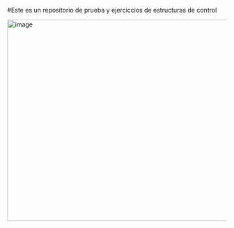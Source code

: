 #Este es un repositorio de prueba y ejerciccios de estructuras de control

<img width="1266" height="462" alt="image" src="https://github.com/user-attachments/assets/e2a29f84-8e07-4d01-a20c-abb815938821" />
